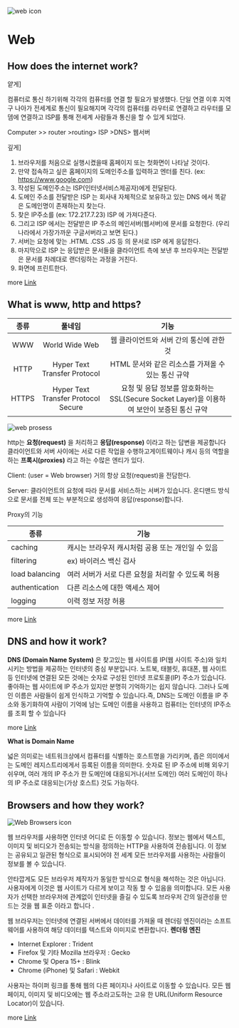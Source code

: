 ![web icon](https://logodix.com/logo/2094289.png)

# Web

## How does the internet work?

얕게]

컴퓨터로 통신 하기위해 각각의 컴퓨터를 연결 할 필요가 발생했다.
단일 연결 이후 지역구 나아가 전세계로 통신이 필요해지며
각각의 컴퓨터를 라우터로 연결하고 라우터를 모뎀에 연결하고
ISP를 통해 전세계 사람들과 통신을 할 수 있게 되었다.

Computer >> router >routing> ISP >DNS> 웹서버

깊게]

1. 브라우저를 처음으로 실행시켰을때 홈페이지 또는 첫화면이 나타날 것이다.
2. 만약 접속하고 싶은 홈페이지의 도메인주소를 입력하고 엔터를 친다.
   (ex: https://www.google.com)
3. 작성된 도메인주소는 ISP(인터넷서비스제공자)에게 전달된다.
4. 도메인 주소를 전달받은 ISP 는 회사내 자체적으로 보유하고 있는 DNS 에서 똑같은 도메인명이 존재하는지 찾는다.
5. 찾은 IP주소를 (ex: 172.217.7.23) ISP 에 가져다준다.
6. 그리고 ISP 에서는 전달받은 IP 주소의 메인서버(웹서버)에 문서를 요청한다.
   (우리나라에서 가장가까운 구글서버라고 보면 된다.)
7. 서버는 요청에 맞는 .HTML .CSS .JS 등 의 문서로 ISP 에게 응답한다.
8. 마지막으로 ISP 는 응답받은 문서들을 클라이언트 측에 보낸 후
   브라우저는 전달받은 문서를 차례대로 랜더링하는 과정을 거친다.
9. 화면에 프린트한다.

more [Link](https://developer.mozilla.org/ko/docs/Learn/Common_questions/How_does_the_Internet_work)

## What is www, http and https?

| 종류  |               풀네임                |                                            기능                                            |
| :---: | :---------------------------------: | :----------------------------------------------------------------------------------------: |
|  WWW  |           World Wide Web            |                          웹 클라이언트와 서버 간의 통신에 관한 것                          |
| HTTP  |    Hyper Text Transfer Protocol     |                     HTML 문서와 같은 리소스를 가져올 수 있는 통신 규약                     |
| HTTPS | Hyper Text Transfer Protocol Secure | 요청 및 응답 정보를 암호화하는 SSL(Secure Socket Layer)을 이용하여 보안이 보증된 통신 규약 |

![web prosess](https://mdn.mozillademos.org/files/13679/Client-server-chain.png)

http는 **요청(request)** 을 처리하고 **응답(response)** 이라고 하는 답변을 제공합니다 클라이언트와 서버 사이에는 서로 다른 작업을 수행하고게이트웨이나 캐시 등의 역할을 하는 **프록시(proxies)** 라고 하는 수많은 엔티가 있다.

Client: (user = Web browser) 거의 항상 요청(request)을 전담한다.

Server: 클라이언트의 요청에 따라 문서를 서비스하는 서버가 있습니다. 온디맨드 방식으로 문서를 전체 또는 부분적으로 생성하여 응답(response)합니다.

Proxy의 기능

| 종류           | 기능                                               |
| -------------- | -------------------------------------------------- |
| caching        | 캐시는 브라우저 캐시처럼 공용 또는 개인일 수 있음  |
| filtering      | ex) 바이러스 백신 검사                             |
| load balancing | 여러 서버가 서로 다른 요청을 처리할 수 있도록 허용 |
| authentication | 다른 리소스에 대한 액세스 제어                     |
| logging        | 이력 정보 저장 허용                                |

more [Link](https://developer.mozilla.org/en-US/docs/Web/HTTP/Overview)

## DNS and how it work?

**DNS (Domain Name System)** 은 찾고있는 웹 사이트를 IP(웹 사이트 주소)와 일치시키는 방법을 제공하는 인터넷의 중심 부분입니다.
노트북, 태블릿, 휴대폰, 웹 사이트 등 인터넷에 연결된 모든 것에는 숫자로 구성된 인터넷 프로토콜(IP) 주소가 있습니다. 좋아하는 웹 사이트에 IP 주소가 있지만 분명히 기억하기는 쉽지 않습니다. 그러나 도메인 이름은 사람들이 쉽게 인식하고 기억할 수 있습니다.즉, DNS는 도메인 이름을 IP 주소와 동기화하여 사람이 기억에 남는 도메인 이름을 사용하고 컴퓨터는 인터넷의 IP주소를 조회 할 수 있습니다

more [Link](https://www.verisign.com/en_US/website-presence/online/how-dns-works/index.xhtml)

**What is Domain Name**

넓은 의미로는 네트워크상에서 컴퓨터를 식별하는 호스트명을 가리키며, 좁은 의미에서는 도메인 레지스트리에게서 등록된 이름을 의미한다.
숫자로 된 IP 주소에 비해 외우기 쉬우며, 여러 개의 IP 주소가 한 도메인에 대응되거나(서브 도메인) 여러 도메인이 하나의 IP 주소로 대응되는(가상 호스트) 것도 가능하다.

## Browsers and how they work?

![Web Browsers icon](https://icon-library.com/images/web-browser-icon-png/web-browser-icon-png-0.jpg)

웹 브라우저를 사용하면 인터넷 어디로 든 이동할 수 있습니다. 정보는 웹에서 텍스트, 이미지 및 비디오가 전송되는 방식을 정의하는 HTTP을 사용하여 전송됩니다. 이 정보는 공유되고 일관된 형식으로 표시되어야 전 세계 모든 브라우저를 사용하는 사람들이 정보를 볼 수 있습니다.

안타깝게도 모든 브라우저 제작자가 동일한 방식으로 형식을 해석하는 것은 아닙니다. 사용자에게 이것은 웹 사이트가 다르게 보이고 작동 할 수 있음을 의미합니다. 모든 사용자가 선택한 브라우저에 관계없이 인터넷을 즐길 수 있도록 브라우저 간의 일관성을 만드는 것을 웹 표준 이라고 합니다 .

웹 브라우저는 인터넷에 연결된 서버에서 데이터를 가져올 때 렌더링 엔진이라는 소프트웨어를 사용하여 해당 데이터를 텍스트와 이미지로 변환합니다.
**렌더링 엔진**

- Internet Explorer : Trident
- Firefox 및 기타 Mozilla 브라우저 : Gecko
- Chrome 및 Opera 15+ : Blink
- Chrome (iPhone) 및 Safari : Webkit

사용자는 하이퍼 링크를 통해 웹의 다른 페이지나 사이트로 이동할 수 있습니다. 모든 웹 페이지, 이미지 및 비디오에는 웹 주소라고도하는 고유 한 URL(Uniform Resource Locator)이 있습니다.

more [Link](https://www.mozilla.org/en-US/firefox/browsers/what-is-a-browser/)
